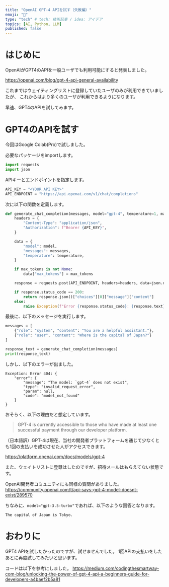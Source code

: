 ```yaml
---
title: "OpenAI GPT-4 APIを試す（失敗編）"
emoji: "📘"
type: "tech" # tech: 技術記事 / idea: アイデア
topics: [AI, Python, LLM]
published: false
---
```


# はじめに

OpenAIがGPT4のAPIを一般ユーザでも利用可能にすると発表しました。

https://openai.com/blog/gpt-4-api-general-availability

これまではウェイティングリストに登録していたユーザのみが利用できていましたが、
これからはより多くのユーザが利用できるようになります。

早速、GPT4のAPIを試してみます。

# GPT4のAPIを試す

今回はGoogle Colab(Pro)で試しました。

必要なパッケージをimportします。

```python
import requests
import json
```

APIキーとエンドポイントを指定します。

```python
API_KEY = "<YOUR API KEY>"
API_ENDPOINT = "https://api.openai.com/v1/chat/completions"
```

次に以下の関数を定義します。


```python
def generate_chat_completion(messages, model="gpt-4", temperature=1, max_tokens=None):
    headers = {
        "Content-Type": "application/json",
        "Authorization": f"Bearer {API_KEY}",
    }

    data = {
        "model": model,
        "messages": messages,
        "temperature": temperature,
    }

    if max_tokens is not None:
        data["max_tokens"] = max_tokens

    response = requests.post(API_ENDPOINT, headers=headers, data=json.dumps(data))

    if response.status_code == 200:
        return response.json()["choices"][0]["message"]["content"]
    else:
        raise Exception(f"Error {response.status_code}: {response.text}")

```

最後に、以下のメッセージを実行します。

```python
messages = [
    {"role": "system", "content": "You are a helpful assistant."},
    {"role": "user", "content": "Where is the capital of Japan?"}
]

response_text = generate_chat_completion(messages)
print(response_text)

```

しかし、以下のエラーが出ました。

```
Exception: Error 404: {
    "error": {
        "message": "The model: `gpt-4` does not exist",
        "type": "invalid_request_error",
        "param": null,
        "code": "model_not_found"
    }
}
```

おそらく、以下の理由だと想定しています。
>GPT-4 is currently accessible to those who have made at least one successful payment through our developer platform.

（日本語訳）GPT-4は現在、当社の開発者プラットフォームを通じて少なくとも1回の支払いを成功させた人がアクセスできます。

https://platform.openai.com/docs/models/gpt-4

また、ウェイトリストに登録はしたのですが、招待メールはもらえてない状態です。

OpenAI開発者コミュニティにも同様の質問がありました。
https://community.openai.com/t/api-says-gpt-4-model-doesnt-exist/289570

ちなみに、`model="gpt-3.5-turbo"`であれば、以下のような回答となります。
```
The capital of Japan is Tokyo.
```

# おわりに

GPT4 APIを試したかったのですが、試せませんでした。
1回APIの支払いをしたあとに再度試してみたいと思います。

コードは以下を参考にしました。
https://medium.com/codingthesmartway-com-blog/unlocking-the-power-of-gpt-4-api-a-beginners-guide-for-developers-a4baef2b5a81